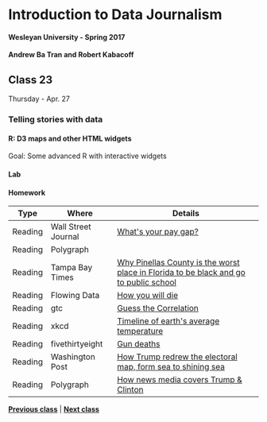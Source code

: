 # Introduction to Data Journalism
  
#### Wesleyan University - Spring 2017
  
**Andrew Ba Tran and Robert Kabacoff**
  
## Class 23
Thursday - Apr. 27
                             
### Telling stories with data
                             
#### R: D3 maps and other HTML widgets
                             
Goal: Some advanced R with interactive widgets
                             
#### Lab

#### Homework
                          
|Type|Where|Details|
|---|---|---|
|Reading|Wall Street Journal|[What's your pay gap?](http://graphics.wsj.com/gender-pay-gap/)|
|Reading|Polygraph|[](http://poly-graph.co/timeless/)|
|Reading|Tampa Bay Times|[Why Pinellas County is the worst place in Florida to be black and go to public school](http://www.tampabay.com/projects/2015/investigations/pinellas-failure-factories/chart-failing-black-students/)|
|Reading|Flowing Data|[How you will die](http://flowingdata.com/2016/01/19/how-you-will-die/)|
|Reading|gtc|[Guess the Correlation](http://guessthecorrelation.com/)|
|Reading|xkcd|[Timeline of earth's average temperature](http://xkcd.com/1732/)|
|Reading|fivethirtyeight|[Gun deaths](https://fivethirtyeight.com/features/gun-deaths/)|
|Reading|Washington Post|[How Trump redrew the electoral map, form sea to shining sea](https://www.washingtonpost.com/graphics/politics/2016-election/election-results-from-coast-to-coast/)|
|Reading|Polygraph|[How news media covers Trump & Clinton](http://polygraph.cool/elections/)|
                   
**[Previous class](class22.md)** | **[Next class](class24.md)**
